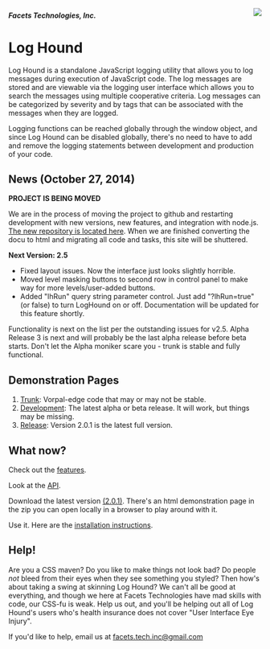 <img src='https://facets-loghound.googlecode.com/svn/wiki/images/lh-2.5.0.a2.png' align='right'></img>
##### Facets Technologies, Inc. #####
# Log Hound #
Log Hound is a standalone JavaScript logging utility that allows you to log messages during execution of JavaScript code.  The log messages are stored and are viewable via the logging user interface which allows you to search the messages using multiple cooperative criteria. Log messages can be categorized by severity and by tags that can be associated with the messages when they are logged.

Logging functions can be reached globally through the window object, and since Log Hound can be disabled globally, there's no need to have to add and remove the logging statements between development and production of your code.

## News (October 27, 2014) ##
**PROJECT IS BEING MOVED**

We are in the process of moving the project to github and restarting development with new versions, new features, and integration with node.js.  [The new repository is located here](https://github.com/FacetsTechnologies/loghound).  When we are finished converting the docu to html and migrating all code and tasks, this site will be shuttered.

**Next Version: 2.5**

  * Fixed layout issues.  Now the interface just looks slightly horrible.
  * Moved level masking buttons to second row in control panel to make way for more levels/user-added buttons.
  * Added "lhRun" query string parameter control.  Just add "?lhRun=true" (or false) to turn LogHound on or off.  Documentation will be updated for this feature shortly.

Functionality is next on the list per the outstanding issues for v2.5.  Alpha Release 3 is next and will probably be the last alpha release before beta starts. Don't let the Alpha moniker scare you - trunk is stable and fully functional.

## Demonstration Pages ##
  1. [Trunk](https://facets-loghound.googlecode.com/svn/trunk/src/main/javascript/loghound.html): Vorpal-edge code that may or may not be stable.
  1. [Development](http://facets-loghound.googlecode.com/svn/tags/v2.0.1/src/main/javascript/loghound.html): The latest alpha or beta release. It will work, but things may be missing.
  1. [Release](http://facets-loghound.googlecode.com/svn/tags/v2.0.1/src/main/javascript/loghound.html): Version 2.0.1 is the latest full version.

## What now? ##
Check out the [features](https://code.google.com/p/facets-loghound/wiki/Features).

Look at the [API](http://facets-loghound.googlecode.com/svn/tags/v2.0.1/src/site/jsdoc/files.html).

Download the latest version [(2.0.1)](http://facets-loghound.googlecode.com/files/loghound-2.0.1.zip). There's an html demonstration page in the zip you can open locally in a browser to play around with it.

Use it. Here are the [installation instructions](http://code.google.com/p/facets-loghound/wiki/Installation).

## Help! ##
Are you a CSS maven?  Do you like to make things not look bad?  Do people _not_ bleed from their eyes when they see something you styled?  Then how's about taking a swing at skinning Log Hound?  We can't all be good at everything, and though we here at Facets Technologies have mad skills with code, our CSS-fu is weak.  Help us out, and you'll be helping out all of Log Hound's users who's health insurance does not cover "User Interface Eye Injury".

If you'd like to help, email us at facets.tech.inc@gmail.com
